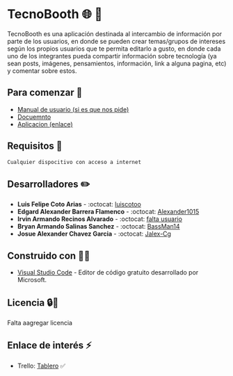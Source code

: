# TecnoBooth :globe_with_meridians: :iphone: 
TecnoBooth es una aplicación destinada al intercambio de información por parte de los usuarios, en donde se pueden crear temas/grupos de intereses según los propios usuarios que te permita editarlo a gusto, en donde cada uno de los integrantes pueda compartir información sobre tecnología (ya sean posts, imágenes, pensamientos, información, link a alguna pagina, etc) y comentar sobre estos.

## Para comenzar :rocket:
* [Manual de usuario (si es que nos pide)]()
* [Docuemnto]()
* [Aplicacion (enlace)]()

## Requisitos :rotating_light:
```
Cualquier dispocitivo con acceso a internet
```

## Desarrolladores :pencil2:
* **Luis Felipe Coto Arias** - :octocat: [luiscotoo](https://github.com/luiscotoo)
* **Edgard Alexander Barrera Flamenco** - :octocat: [Alexander1015](https://github.com/Alexander1015)
* **Irvin Armando Recinos Alvarado** - :octocat: [falta usuario]()
* **Bryan Armando Salinas Sanchez** - :octocat: [BassMan14](https://github.com/BassMan14)
* **Josue Alexander Chavez Garcia** - :octocat: [Jalex-Cg](https://github.com/Jalex-Cg)

## Construido con :wrench::hammer:
* [Visual Studio Code](https://code.visualstudio.com/) - Editor de código gratuito desarrollado por Microsoft.

## Licencia :lock::page_facing_up:
Falta aagregar licencia

## Enlace de interés :zap:
* Trello: [Tablero](https://trello.com/b/2JIUKo6I/tecnobooth) :white_check_mark:
